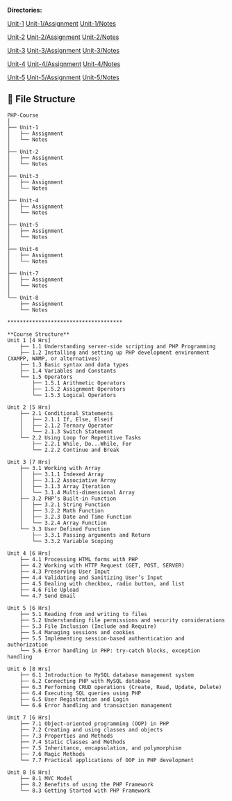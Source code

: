 
**Directories:**

[Unit-1](Unit-1)
    [Unit-1/Assignment](Unit-1/Assignment/assignment-1.md)
    [Unit-1/Notes](Unit-1/Notes/Notes.md)

[Unit-2](Unit-2)
    [Unit-2/Assignment](Unit-2/Assignment/assignment-2.md)
    [Unit-2/Notes](Unit-2/Notes/Notes.md)

[Unit-3](Unit-3)
    [Unit-3/Assignment](Unit-3/Assignment/assignment-3.md)
    [Unit-3/Notes](Unit-3/Notes/Notes.md)

[Unit-4](Unit-4)
    [Unit-4/Assignment](Unit-4/Assignment/assignment-4.md)
    [Unit-4/Notes](Unit-4/Notes/Notes.md)

[Unit-5](Unit-5)
    [Unit-5/Assignment](Unit-5/Assignments/assignment-5.md)
    [Unit-5/Notes](Unit-5/Notes/Notes.md)


## 📁 File Structure

```plaintext
PHP-Course
│
├── Unit-1 
│   ├── Assignment 
│   └── Notes
│
├── Unit-2
│   ├── Assignment
│   └── Notes
│
├── Unit-3
│   ├── Assignment
│   └── Notes
│
├── Unit-4
│   ├── Assignment
│   └── Notes
│
├── Unit-5
│   ├── Assignment
│   └── Notes
│
├── Unit-6
│   ├── Assignment
│   └── Notes
│
├── Unit-7
│   ├── Assignment
│   └── Notes
│
└── Unit-8
    ├── Assignment
    └── Notes

*************************************

**Course Structure**
Unit 1 [4 Hrs]
    ├── 1.1 Understanding server-side scripting and PHP Programming
    ├── 1.2 Installing and setting up PHP development environment (XAMPP, WAMP, or alternatives)
    ├── 1.3 Basic syntax and data types
    ├── 1.4 Variables and Constants
    └── 1.5 Operators
        ├── 1.5.1 Arithmetic Operators
        ├── 1.5.2 Assignment Operators
        └── 1.5.3 Logical Operators

Unit 2 [5 Hrs]
    ├── 2.1 Conditional Statements
    │   ├── 2.1.1 If, Else, Elseif
    │   ├── 2.1.2 Ternary Operator
    │   └── 2.1.3 Switch Statement
    └── 2.2 Using Loop for Repetitive Tasks
        ├── 2.2.1 While, Do...While, For
        └── 2.2.2 Continue and Break

Unit 3 [7 Hrs]
    ├── 3.1 Working with Array
    │   ├── 3.1.1 Indexed Array
    │   ├── 3.1.2 Associative Array
    │   ├── 3.1.3 Array Iteration
    │   └── 3.1.4 Multi-dimensional Array
    ├── 3.2 PHP’s Built-in Function
    │   ├── 3.2.1 String Function
    │   ├── 3.2.2 Math Function
    │   ├── 3.2.3 Date and Time Function
    │   └── 3.2.4 Array Function
    └── 3.3 User Defined Function
        ├── 3.3.1 Passing arguments and Return
        └── 3.3.2 Variable Scoping

Unit 4 [6 Hrs]
    ├── 4.1 Processing HTML forms with PHP
    ├── 4.2 Working with HTTP Request (GET, POST, SERVER)
    ├── 4.3 Preserving User Input
    ├── 4.4 Validating and Sanitizing User’s Input
    ├── 4.5 Dealing with checkbox, radio button, and list
    ├── 4.6 File Upload
    └── 4.7 Send Email

Unit 5 [6 Hrs]
    ├── 5.1 Reading from and writing to files
    ├── 5.2 Understanding file permissions and security considerations
    ├── 5.3 File Inclusion (Include and Require)
    ├── 5.4 Managing sessions and cookies
    ├── 5.5 Implementing session-based authentication and authorization
    └── 5.6 Error handling in PHP: try-catch blocks, exception handling

Unit 6 [8 Hrs]
    ├── 6.1 Introduction to MySQL database management system
    ├── 6.2 Connecting PHP with MySQL database
    ├── 6.3 Performing CRUD operations (Create, Read, Update, Delete)
    ├── 6.4 Executing SQL queries using PHP
    ├── 6.5 User Registration and Login
    └── 6.6 Error handling and transaction management

Unit 7 [6 Hrs]
    ├── 7.1 Object-oriented programming (OOP) in PHP
    ├── 7.2 Creating and using classes and objects
    ├── 7.3 Properties and Methods
    ├── 7.4 Static Classes and Methods
    ├── 7.5 Inheritance, encapsulation, and polymorphism
    ├── 7.6 Magic Methods
    └── 7.7 Practical applications of OOP in PHP development

Unit 8 [6 Hrs]
    ├── 8.1 MVC Model
    ├── 8.2 Benefits of using the PHP Framework
    └── 8.3 Getting Started with PHP Framework
```